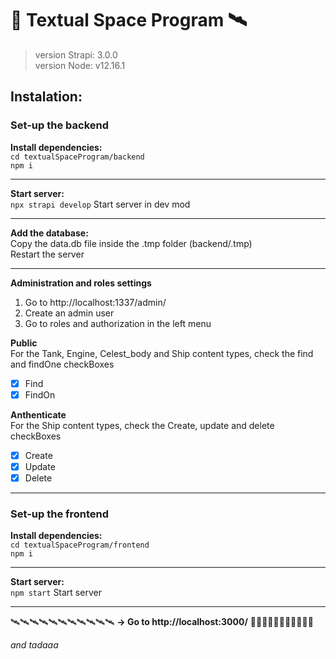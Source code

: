 # 🚀 Textual Space Program 🛰️

> version Strapi: 3.0.0  
> version Node: v12.16.1  
## Instalation:
### Set-up the backend  
**Install dependencies:**  
`cd textualSpaceProgram/backend`  
`npm i`  

***

**Start server:**  
`npx strapi develop` Start server in dev mod  
***
 
**Add the database:**  
Copy the data.db file inside the .tmp folder (backend/.tmp)  
Restart the server
***

**Administration and roles settings**  
1. Go to http://localhost:1337/admin/
2. Create an admin user
3. Go to roles and authorization in the left menu

**Public**  
For the Tank, Engine, Celest_body and Ship content types, check the find and findOne checkBoxes
- [x] Find
- [x] FindOn
  
**Anthenticate**  
For the Ship content types, check the Create, update and delete checkBoxes
- [x] Create
- [x] Update
- [x] Delete

 ***
  

### Set-up the frontend

**Install dependencies:**  
`cd textualSpaceProgram/frontend`  
`npm i`  
***

**Start server:**  
`npm start`  Start server  
***
🛰️🛰️🛰️🛰️🛰️🛰️🛰️🛰️🛰️🛰️🛰️
**→ Go to http://localhost:3000/**
🚀🚀🚀🚀🚀🚀🚀🚀🚀🚀🚀
 
*and tadaaa*
